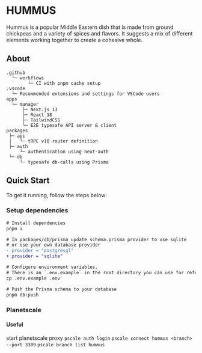 # HUMMUS

Hummus is a popular Middle Eastern dish that is made from ground chickpeas and a variety of spices and flavors. It suggests a mix of different elements working together to create a cohesive whole.

## About

```
.github
  └─ workflows
        └─ CI with pnpm cache setup
.vscode
  └─ Recommended extensions and settings for VSCode users
apps
  └─ manager
      ├─ Next.js 13
      ├─ React 18
      ├─ TailwindCSS
      └─ E2E typesafe API server & client
packages
 ├─ api
 |   └─ tRPC v10 router definition
 ├─ auth
     └─ authentication using next-auth
 └─ db
     └─ typesafe db-calls using Prisma
```

## Quick Start

To get it running, follow the steps below:

### Setup dependencies

```diff
# Install dependencies
pnpm i

# In packages/db/prisma update schema.prisma provider to use sqlite
# or use your own database provider
- provider = "postgresql"
+ provider = "sqlite"

# Configure environment variables.
# There is an `.env.example` in the root directory you can use for reference
cp .env.example .env

# Push the Prisma schema to your database
pnpm db:push
```

### Planetscale

#### Useful

start planetscale proxy
`pscale auth login`
`pscale connect hummus <branch> --port 3309`
`pscale branch list hummus`
